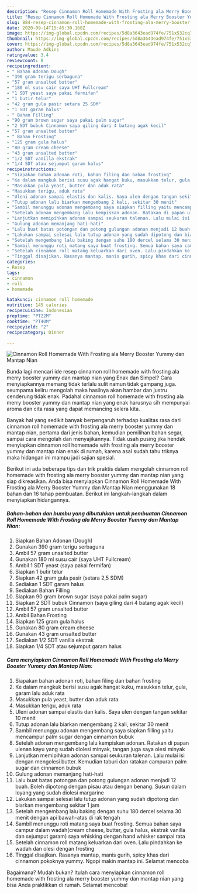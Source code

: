 ```yaml
---
description: "Resep Cinnamon Roll Homemade With Frosting ala Merry Booster Yummy dan Mantap Nian | Cara Masak Cinnamon Roll Homemade With Frosting ala Merry Booster Yummy dan Mantap Nian Yang Bikin Ngiler"
title: "Resep Cinnamon Roll Homemade With Frosting ala Merry Booster Yummy dan Mantap Nian | Cara Masak Cinnamon Roll Homemade With Frosting ala Merry Booster Yummy dan Mantap Nian Yang Bikin Ngiler"
slug: 884-resep-cinnamon-roll-homemade-with-frosting-ala-merry-booster-yummy-dan-mantap-nian-cara-masak-cinnamon-roll-homemade-with-frosting-ala-merry-booster-yummy-dan-mantap-nian-yang-bikin-ngiler
date: 2020-09-14T15:45:30.168Z
image: https://img-global.cpcdn.com/recipes/5d8a3643ead974fe/751x532cq70/cinnamon-roll-homemade-with-frosting-ala-merry-booster-yummy-dan-mantap-nian-foto-resep-utama.jpg
thumbnail: https://img-global.cpcdn.com/recipes/5d8a3643ead974fe/751x532cq70/cinnamon-roll-homemade-with-frosting-ala-merry-booster-yummy-dan-mantap-nian-foto-resep-utama.jpg
cover: https://img-global.cpcdn.com/recipes/5d8a3643ead974fe/751x532cq70/cinnamon-roll-homemade-with-frosting-ala-merry-booster-yummy-dan-mantap-nian-foto-resep-utama.jpg
author: Maude Adkins
ratingvalue: 3.4
reviewcount: 8
recipeingredient:
- " Bahan Adonan Dough"
- "390 gram terigu serbaguna"
- "57 gram unsalted butter"
- "180 ml susu cair saya UHT Fullcream"
- "1 SDT yeast saya pakai fermifan"
- "1 butir telur"
- "42 gram gula pasir setara 25 SDM"
- "1 SDT garam halus"
- " Bahan Filling"
- "90 gram brown sugar saya pakai palm sugar"
- "2 SDT bubuk Cinnamon saya giling dari 4 batang agak kecil"
- "57 gram unsalted butter"
- " Bahan Frosting"
- "125 gram gula halus"
- "80 gram cream cheese"
- "43 gram unsalted butter"
- "1/2 SDT vanilla ekstrak"
- "1/4 SDT atau sejumput garam halus"
recipeinstructions:
- "Siapakan bahan adonan roti, bahan filing dan bahan frosting"
- "Ke dalam mangkuk berisi susu agak hangat kuku, masukkan telur, gula, garam lalu aduk rata"
- "Masukkan pula yeast, butter dan aduk rata"
- "Masukkan terigu, aduk rata"
- "Uleni adonan sampai elastis dan kalis. Saya ulen dengan tangan sekitar 10 menit"
- "Tutup adonan lalu biarkan mengembang 2 kali, sekitar 30 menit"
- "Sambil menunggu adonan mengembang saya siapkan filling yaitu mencampur palm sugar dengan cinnamon bubuk"
- "Setelah adonan mengembang lalu kempiskan adonan. Ratakan di papan ulenan kayu yang sudah diolesi minyak, tangan juga saya olesi minyak"
- "Lanjutkan memipihkan adonan sampai seukuran talenan. Lalu mulai isi dengan mengolesi butter. Kemudian taburi dan ratakan campuran palm sugar dan cinnamon bubuk"
- "Gulung adonan memanjang hati-hati"
- "Lalu buat batas potongan dan potong gulungan adonan menjadi 12 buah. Boleh dipotong dengan pisau atau dengan benang. Susun dalam loyang yang sudah diolesi margarine"
- "Lakukan sampai selesai lalu tutup adonan yang sudah dipotong dan biarkan mengembang sekitar 1 jam"
- "Setelah mengembang lalu baking dengan suhu 180 dercel selama 30 menit dengan api bawah-atas di rak tengah"
- "Sambil menunggu roti matang saya buat frosting. Semua bahan saya campur dalam wadah(cream cheese, butter, gula halus, ekstrak vanilla dan sejumput garam) saya whisking dengan hand whisker sampai rata"
- "Setelah cinnamon roll matang keluarkan dari oven. Lalu pindahkan ke wadah dan olesi dengan frosting"
- "Tinggal disajikan. Rasanya mantap, manis gurih, spicy khas dari cinnamon pokoknya yummy. Ngopi makin mantap ini. Selamat mencoba"
categories:
- Resep
tags:
- cinnamon
- roll
- homemade

katakunci: cinnamon roll homemade 
nutrition: 145 calories
recipecuisine: Indonesian
preptime: "PT22M"
cooktime: "PT40M"
recipeyield: "2"
recipecategory: Dinner

---
```



![Cinnamon Roll Homemade With Frosting ala Merry Booster Yummy dan Mantap Nian](https://img-global.cpcdn.com/recipes/5d8a3643ead974fe/751x532cq70/cinnamon-roll-homemade-with-frosting-ala-merry-booster-yummy-dan-mantap-nian-foto-resep-utama.jpg)

Bunda lagi mencari ide resep cinnamon roll homemade with frosting ala merry booster yummy dan mantap nian yang Enak dan Simpel? Cara menyiapkannya memang tidak terlalu sulit namun tidak gampang juga. seumpama keliru mengolah maka hasilnya akan hambar dan justru cenderung tidak enak. Padahal cinnamon roll homemade with frosting ala merry booster yummy dan mantap nian yang enak harusnya sih mempunyai aroma dan cita rasa yang dapat memancing selera kita.

Banyak hal yang sedikit banyak berpengaruh terhadap kualitas rasa dari cinnamon roll homemade with frosting ala merry booster yummy dan mantap nian, pertama dari jenis bahan, kemudian pemilihan bahan segar, sampai cara mengolah dan menyajikannya. Tidak usah pusing jika hendak menyiapkan cinnamon roll homemade with frosting ala merry booster yummy dan mantap nian enak di rumah, karena asal sudah tahu triknya maka hidangan ini mampu jadi sajian spesial.




Berikut ini ada beberapa tips dan trik praktis dalam mengolah cinnamon roll homemade with frosting ala merry booster yummy dan mantap nian yang siap dikreasikan. Anda bisa menyiapkan Cinnamon Roll Homemade With Frosting ala Merry Booster Yummy dan Mantap Nian menggunakan 18 bahan dan 16 tahap pembuatan. Berikut ini langkah-langkah dalam menyiapkan hidangannya.

<!--inarticleads1-->

##### Bahan-bahan dan bumbu yang dibutuhkan untuk pembuatan Cinnamon Roll Homemade With Frosting ala Merry Booster Yummy dan Mantap Nian:

1. Siapkan  Bahan Adonan (Dough)
1. Gunakan 390 gram terigu serbaguna
1. Ambil 57 gram unsalted butter
1. Gunakan 180 ml susu cair (saya UHT Fullcream)
1. Ambil 1 SDT yeast (saya pakai fermifan)
1. Siapkan 1 butir telur
1. Siapkan 42 gram gula pasir (setara 2,5 SDM)
1. Sediakan 1 SDT garam halus
1. Sediakan  Bahan Filling
1. Siapkan 90 gram brown sugar (saya pakai palm sugar)
1. Siapkan 2 SDT bubuk Cinnamon (saya giling dari 4 batang agak kecil)
1. Ambil 57 gram unsalted butter
1. Ambil  Bahan Frosting
1. Siapkan 125 gram gula halus
1. Gunakan 80 gram cream cheese
1. Gunakan 43 gram unsalted butter
1. Sediakan 1/2 SDT vanilla ekstrak
1. Siapkan 1/4 SDT atau sejumput garam halus




<!--inarticleads2-->

##### Cara menyiapkan Cinnamon Roll Homemade With Frosting ala Merry Booster Yummy dan Mantap Nian:

1. Siapakan bahan adonan roti, bahan filing dan bahan frosting
1. Ke dalam mangkuk berisi susu agak hangat kuku, masukkan telur, gula, garam lalu aduk rata
1. Masukkan pula yeast, butter dan aduk rata
1. Masukkan terigu, aduk rata
1. Uleni adonan sampai elastis dan kalis. Saya ulen dengan tangan sekitar 10 menit
1. Tutup adonan lalu biarkan mengembang 2 kali, sekitar 30 menit
1. Sambil menunggu adonan mengembang saya siapkan filling yaitu mencampur palm sugar dengan cinnamon bubuk
1. Setelah adonan mengembang lalu kempiskan adonan. Ratakan di papan ulenan kayu yang sudah diolesi minyak, tangan juga saya olesi minyak
1. Lanjutkan memipihkan adonan sampai seukuran talenan. Lalu mulai isi dengan mengolesi butter. Kemudian taburi dan ratakan campuran palm sugar dan cinnamon bubuk
1. Gulung adonan memanjang hati-hati
1. Lalu buat batas potongan dan potong gulungan adonan menjadi 12 buah. Boleh dipotong dengan pisau atau dengan benang. Susun dalam loyang yang sudah diolesi margarine
1. Lakukan sampai selesai lalu tutup adonan yang sudah dipotong dan biarkan mengembang sekitar 1 jam
1. Setelah mengembang lalu baking dengan suhu 180 dercel selama 30 menit dengan api bawah-atas di rak tengah
1. Sambil menunggu roti matang saya buat frosting. Semua bahan saya campur dalam wadah(cream cheese, butter, gula halus, ekstrak vanilla dan sejumput garam) saya whisking dengan hand whisker sampai rata
1. Setelah cinnamon roll matang keluarkan dari oven. Lalu pindahkan ke wadah dan olesi dengan frosting
1. Tinggal disajikan. Rasanya mantap, manis gurih, spicy khas dari cinnamon pokoknya yummy. Ngopi makin mantap ini. Selamat mencoba




Bagaimana? Mudah bukan? Itulah cara menyiapkan cinnamon roll homemade with frosting ala merry booster yummy dan mantap nian yang bisa Anda praktikkan di rumah. Selamat mencoba!
